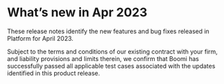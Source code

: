 # What’s new in Apr 2023 

<head>
  <meta name="guidename" content="Release Notes"/>
  <meta name="context" content="GUID-30fff7a8-a922-4378-914f-7824f191f465"/>
</head>





These release notes identify the new features and bug fixes released in Platform for April 2023.

Subject to the terms and conditions of our existing contract with your firm, and liability provisions and limits therein, we confirm that Boomi has successfully passed all applicable test cases associated with the updates identified in this product release.




